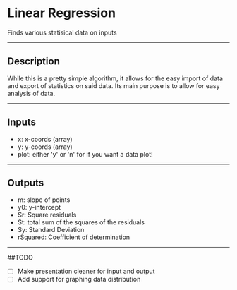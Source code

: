 # Linear Regression
Finds various statisical data on inputs

---

## Description

While this is a pretty simple algorithm, it allows for the easy import of data and export of
statistics on said data. Its main purpose is to allow for easy analysis of data.

---

## Inputs
-   x: x-coords (array)
-   y: y-coords (array)
-   plot: either 'y' or 'n' for if you want a data plot!

---

## Outputs
-   m: slope of points
-   y0: y-intercept
-   Sr: Square residuals
-   St: total sum of the squares of the residuals
-   Sy: Standard Deviation
-   rSquared: Coefficient of determination

---
##TODO
- [ ] Make presentation cleaner for input and output
- [ ] Add support for graphing data distribution
